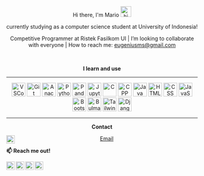 <div align="center">
   Hi there, I'm Mario <img src="https://user-images.githubusercontent.com/1303154/88677602-1635ba80-d120-11ea-84d8-d263ba5fc3c0.gif" width="28px" alt="hi">
   
<br>
   
   currently studying as a computer science student at University of Indonesia!
   
</div>

<div align="center">
   
Competitive Programmer at Ristek Fasilkom UI |
I’m looking to collaborate with everyone |
How to reach me: eugeniusms@gmail.com
   
</div>

<br>

<div align="center">

**I learn and use**
   
---
   
</div>

<p align="center">
<img alt="VSCode" width="36px" src="https://cdn.jsdelivr.net/gh/devicons/devicon/icons/visualstudio/visualstudio-plain.svg" />   
<img alt="Git" width="36px" src="https://cdn.jsdelivr.net/gh/devicons/devicon/icons/git/git-original.svg" />

<img alt="Anaconda" width="36px" src="https://cdn.jsdelivr.net/gh/devicons/devicon/icons/anaconda/anaconda-original.svg" />
<img alt="Python" width="36px" src="https://cdn.jsdelivr.net/gh/devicons/devicon/icons/python/python-original.svg" /> 
<img alt="Pandas" width="36px" src="https://cdn.jsdelivr.net/gh/devicons/devicon/icons/pandas/pandas-original.svg" />    
<img alt="Jupyter" width="36px" src="https://cdn.jsdelivr.net/gh/devicons/devicon/icons/jupyter/jupyter-original.svg" />

<img alt="C" width="36px" src="https://cdn.jsdelivr.net/gh/devicons/devicon/icons/c/c-original.svg" />       
<img alt="CPP" width="36px" src="https://cdn.jsdelivr.net/gh/devicons/devicon/icons/cplusplus/cplusplus-original.svg" />          
<img alt="Java" width="36px" src="https://cdn.jsdelivr.net/gh/devicons/devicon/icons/java/java-original.svg" />
          
<img alt="HTML" width="36px" src="https://cdn.jsdelivr.net/gh/devicons/devicon/icons/html5/html5-original.svg" />          
<img alt="CSS" width="36px" src="https://cdn.jsdelivr.net/gh/devicons/devicon/icons/css3/css3-original.svg" />          
<img alt="JavaScript" width="36px" src="https://cdn.jsdelivr.net/gh/devicons/devicon/icons/javascript/javascript-original.svg" />
<img alt="Bootstrap" width="36px" src="https://cdn.jsdelivr.net/gh/devicons/devicon/icons/bootstrap/bootstrap-original.svg" />          
<img alt="Bulma" width="36px" src="https://cdn.jsdelivr.net/gh/devicons/devicon/icons/bulma/bulma-plain.svg" />
<img alt="Tailwind" width="36px" src="https://cdn.jsdelivr.net/gh/devicons/devicon/icons/tailwindcss/tailwindcss-plain.svg" />          
<img alt="Django" width="36px" src="https://cdn.jsdelivr.net/gh/devicons/devicon/icons/django/django-plain.svg" />
</p>

---

<div align="center">
   
**Contact**

[<img align="left" alt="eugeniusms | Email" width="22px" src="https://cdn2.iconfinder.com/data/icons/social-media-2259/512/gmail-256.png" /><p style="color:gold;">Email</p>][email] 
   
</div>

**📫 Reach me out!**

[<img align="left" alt="eugeniusms | LinkedIn" width="22px" src="https://cdn2.iconfinder.com/data/icons/social-media-2285/512/1_Linkedin_unofficial_colored_svg-128.png" />][linkedin]
[<img align="left" alt="eugeniusms | Twitter" width="22px" src="https://cdn2.iconfinder.com/data/icons/social-media-2285/512/1_Twitter3_colored_svg-512.png" />][twitter]
[<img align="left" alt="eugeniusms | Instagram" width="22px" src="https://cdn2.iconfinder.com/data/icons/social-media-2285/512/1_Instagram_colored_svg_1-128.png" />][instagram]
[<img align="left" alt="eugeniusms | Blog" width="22px" src="https://cdn1.iconfinder.com/data/icons/logotypes/32/wordpress-256.png" />][blog]

[python]: https://camo.githubusercontent.com/a71f1a20d58a3506dd5f32dcb31461bd5102a0bd33dbf49db9195c589eaca8d7/68747470733a2f2f696d672e736869656c64732e696f2f62616467652f707974686f6e2532302d2532333134333534432e7376673f267374796c653d666f722d7468652d6261646765266c6f676f3d707974686f6e266c6f676f436f6c6f723d7768697465
[cpp]:
https://camo.githubusercontent.com/22adfb1d85bcb2de22efe8036b9ba680ccf43a8303ce921c934b994607400754/68747470733a2f2f696d672e736869656c64732e696f2f62616467652f632b2b2d2532333030353939432e7376673f267374796c653d666f722d7468652d6261646765266c6f676f3d63253242253242266f676f436f6c6f723d7768697465

[email]: mailto:eugeniusms@gmail.com
[linkedin]: https://www.linkedin.com/in/eugenius-mario-s
[twitter]: https://twitter.com/eugenius_ms
[instagram]: https://instagram.com/eugeniusmario
[blog]: https://mariojournalnnote.wordpress.com
